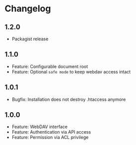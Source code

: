 # Changelog

## 1.2.0

- Packagist release

## 1.1.0

- Feature: Configurable document root
- Feature: Optional `safe mode` to keep webdav access intact

## 1.0.1

- Bugfix: Installation does not destroy .htaccess anymore

## 1.0.0

- Feature: WebDAV interface
- Feature: Authentication via API access
- Feature: Permission via ACL privilege
